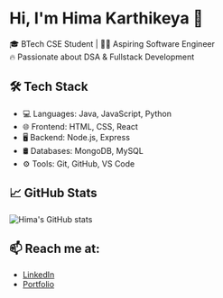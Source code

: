 

# Hi, I'm Hima Karthikeya 👋

🎓 BTech CSE Student | 👨‍💻 Aspiring Software Engineer  
🔥 Passionate about DSA & Fullstack Development  

## 🛠 Tech Stack
- 💻 Languages: Java, JavaScript, Python
- 🌐 Frontend: HTML, CSS, React
- 🖥 Backend: Node.js, Express
- 🛢 Databases: MongoDB, MySQL
- ⚙️ Tools: Git, GitHub, VS Code

## 📈 GitHub Stats
![Hima's GitHub stats](https://github-readme-stats.vercel.app/api?username=himakarthikeya&show_icons=true&theme=radical)

## 📫 Reach me at:
- [LinkedIn](https://www.linkedin.com/in/himakarthikeya-j-4b5851292/)
- [Portfolio](https://your-portfolio.com)


